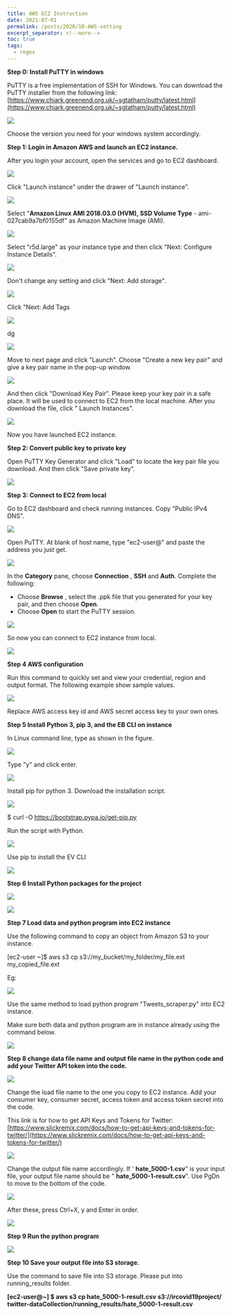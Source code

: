 ```yaml
---
title: AWS EC2 Instruction
date: 2021-07-01
permalink: /posts/2020/10-AWS-setting
excerpt_separator: <!--more-->
toc: true
tags:
  - regex
---
```


**Step 0: Install PuTTY in windows**

PuTTY is a free implementation of SSH for Windows. You can download the PuTTY installer from the following link: [https://www.chiark.greenend.org.uk/~sgtatham/putty/latest.html](https://www.chiark.greenend.org.uk/~sgtatham/putty/latest.html)

![](RackMultipart20211222-4-n35wz9_html_43514da88adaeb51.png)

Choose the version you need for your windows system accordingly.

**Step 1: Login in Amazon AWS and launch an EC2 instance.**

After you login your account, open the services and go to EC2 dashboard.

<!--more-->

![](RackMultipart20211222-4-n35wz9_html_1cca940e01c3d453.png)

Click &quot;Launch instance&quot; under the drawer of &quot;Launch instance&quot;.

![](RackMultipart20211222-4-n35wz9_html_dab8e1884d789eb5.png)

Select &quot;**Amazon Linux AMI 2018.03.0 (HVM), SSD Volume Type** - ami-027cab9a7bf0155df&quot; as Amazon Machine Image (AMI).

![](RackMultipart20211222-4-n35wz9_html_529b52294faadabd.png)

Select &quot;r5d.large&quot; as your instance type and then click &quot;Next: Configure Instance Details&quot;.

![](RackMultipart20211222-4-n35wz9_html_4e69354b6bd147eb.png)

Don&#39;t change any setting and click &quot;Next: Add storage&quot;.

![](RackMultipart20211222-4-n35wz9_html_ce11983961896fad.png)

Click &quot;Next: Add Tags

![](RackMultipart20211222-4-n35wz9_html_4fe52bc23cb2cefe.png)

dg

![](RackMultipart20211222-4-n35wz9_html_49a915ea4c7ec7d5.png)

Move to next page and click &quot;Launch&quot;. Choose &quot;Create a new key pair&quot; and give a key pair name in the pop-up window.

![](RackMultipart20211222-4-n35wz9_html_2368bc07a98fd5d4.png)

And then click &quot;Download Key Pair&quot;. Please keep your key pair in a safe place. It will be used to connect to EC2 from the local machine. After you download the file, click &quot; Launch Instances&quot;.

![](RackMultipart20211222-4-n35wz9_html_1868adbc2a132907.png)

Now you have launched EC2 instance.

**Step 2: Convert public key to private key**

Open PuTTY Key Generator and click &quot;Load&quot; to locate the key pair file you download. And then click &quot;Save private key&quot;.

![](RackMultipart20211222-4-n35wz9_html_17a16c48acb1e4f.png)

**Step 3: Connect to EC2 from local**

Go to EC2 dashboard and check running instances. Copy &quot;Public IPv4 DNS&quot;.

![](RackMultipart20211222-4-n35wz9_html_b45e4661b36b19df.png)

Open PuTTY. At blank of host name, type &quot;ec2-user@&quot; and paste the address you just get.

![](RackMultipart20211222-4-n35wz9_html_e65b37e0694a0797.png)

In the **Category** pane, choose **Connection** , **SSH** and **Auth**. Complete the following:

- Choose **Browse** , select the .ppk file that you generated for your key pair, and then choose **Open**.
- Choose **Open** to start the PuTTY session.

![](RackMultipart20211222-4-n35wz9_html_ae1cf06c9a63abcb.png)

So now you can connect to EC2 instance from local.

![](RackMultipart20211222-4-n35wz9_html_f9f37f2a6f94c216.png)

**Step 4 AWS configuration**

Run this command to quickly set and view your credential, region and output format. The following example show sample values.

![](RackMultipart20211222-4-n35wz9_html_b647bfa17b5e3558.png)

Replace AWS access key id and AWS secret access key to your own ones.

**Step 5 Install Python 3, pip 3, and the EB CLI on instance**

In Linux command line, type as shown in the figure.

![](RackMultipart20211222-4-n35wz9_html_3534bfbbf341823b.png)

Type &quot;y&quot; and click enter.

![](RackMultipart20211222-4-n35wz9_html_e9978132e6405dcc.png)

Install pip for python 3. Download the installation script.

![](RackMultipart20211222-4-n35wz9_html_6e75432bd8b70a8b.png)

$ curl -O https://bootstrap.pypa.io/get-pip.py

Run the script with Python.

![](RackMultipart20211222-4-n35wz9_html_66b751f986f11f6d.png)

Use pip to install the EV CLI

![](RackMultipart20211222-4-n35wz9_html_d55adcbcf58bf64e.png)

**Step 6 Install Python packages for the project**

![](RackMultipart20211222-4-n35wz9_html_232a8b38c317fa5a.png)

![](RackMultipart20211222-4-n35wz9_html_894d9464b8086597.png)

**Step 7 Load data and python program into EC2 instance**

Use the following command to copy an object from Amazon S3 to your instance.

[ec2-user ~]$ aws s3 cp s3://my\_bucket/my\_folder/my\_file.ext my\_copied\_file.ext

Eg:

![](RackMultipart20211222-4-n35wz9_html_8dc0abfca8d6d947.png)

Use the same method to load python program &quot;Tweets\_scraper.py&quot; into EC2 instance.

Make sure both data and python program are in instance already using the command below.

![](RackMultipart20211222-4-n35wz9_html_d9efbe219852a76d.png)

**Step 8 change data file name and output file name in the python code and add your Twitter API token into the code.**

![](RackMultipart20211222-4-n35wz9_html_e2ff9d998f06493f.png)

Change the load file name to the one you copy to EC2 instance. Add your consumer key, consumer secret, access token and access token secret into the code.

This link is for how to get API Keys and Tokens for Twitter: [https://www.slickremix.com/docs/how-to-get-api-keys-and-tokens-for-twitter/](https://www.slickremix.com/docs/how-to-get-api-keys-and-tokens-for-twitter/)

![](RackMultipart20211222-4-n35wz9_html_ef6066f55641214a.png)

Change the output file name accordingly. If &#39; **hate\_5000-1.csv**&quot; is your input file, your output file name should be &quot; **hate\_5000-1-result.csv**&quot;. Use PgDn to move to the bottom of the code.

![](RackMultipart20211222-4-n35wz9_html_93b2cdfee922d322.png)

After these, press Ctrl+X, y and Enter in order.

![](RackMultipart20211222-4-n35wz9_html_7904e57e9f2359d3.png)

**Step 9 Run the python program**

![](RackMultipart20211222-4-n35wz9_html_e4e4762750f9823c.png)

**Step 10 Save your output file into S3 storage.**

Use the command to save file into S3 storage. Please put into running\_results folder.

**[ec2-user@~] $ aws s3 cp hate\_5000-1-result.csv s3://ircovid19project/ twitter-dataCollection/running\_results/hate\_5000-1-result.csv**

